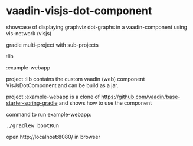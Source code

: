 # vaadin-visjs-dot-component
showcase of displaying graphviz dot-graphs in a vaadin-component using vis-network (visjs)


gradle multi-project with sub-projects
  
  :lib
  
  :example-webapp
  
project :lib contains the custom vaadin (web) component VisJsDotComponent and can be build as a jar.

project :example-webapp is a clone of https://github.com/vaadin/base-starter-spring-gradle and shows how to use the component


command to run example-webapp: 
<pre>./gradlew bootRun</pre>

open http://localhost:8080/ in browser
